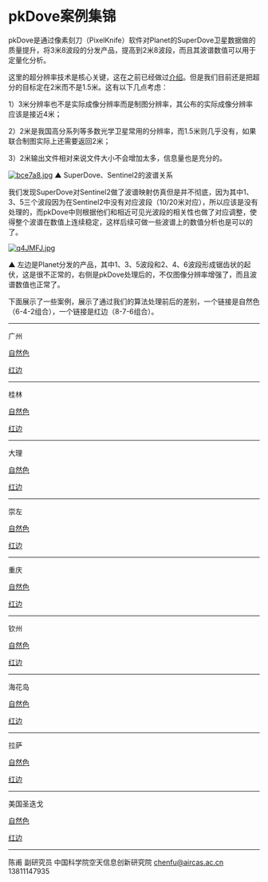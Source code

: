 # pkDove案例集锦

pkDove是通过像素刻刀（PixelKnife）软件对Planet的SuperDove卫星数据做的质量提升，将3米8波段的分发产品，提高到2米8波段，而且其波谱数值可以用于定量化分析。

这里的超分辨率技术是核心关键，这在之前已经做过[介绍](discuss_superdove_x2.html)。但是我们目前还是把超分的目标定在2米而不是1.5米。这有以下几点考虑：

1）3米分辨率也不是实际成像分辨率而是制图分辨率，其公布的实际成像分辨率应该是接近4米；

2）2米是我国高分系列等多数光学卫星常用的分辨率，而1.5米则几乎没有，如果联合制图实际上还需要返回2米；

3）2米输出文件相对来说文件大小不会增加太多，信息量也是充分的。

[![bce7a8.jpg](https://s1.ax1x.com/2022/03/08/bce7a8.jpg)](https://imgtu.com/i/bce7a8)
▲ SuperDove、Sentinel2的波谱关系

我们发现SuperDove对Sentinel2做了波谱映射仿真但是并不彻底，因为其中1、3、5三个波段因为在Sentinel2中没有对应波段（10/20米对应），所以应该是没有处理的，而pkDove中则根据他们和相近可见光波段的相关性也做了对应调整，使得整个波谱在数值上连续稳定，这样后续可做一些波谱上的数值分析也是可以的了。

[![q4JMFJ.jpg](https://s1.ax1x.com/2022/04/01/q4JMFJ.jpg)](https://imgtu.com/i/q4JMFJ)

▲ 左边是Planet分发的产品，其中1、3、5波段和2、4、6波段形成锯齿状的起伏，这是很不正常的，右侧是pkDove处理后的，不仅图像分辨率增强了，而且波谱数值也正常了。

下面展示了一些案例，展示了通过我们的算法处理前后的差别，一个链接是自然色（6-4-2组合），一个链接是红边（8-7-6组合）。

---

广州

[自然色](http://satsee.radi.ac.cn:8080/guang/guang.html?uid=99effe40-8639-4476-ab37-0f1572a1fd86)

[红边](http://satsee.radi.ac.cn:8080/guang/guang.html?uid=3ff7b91c-df86-420f-95e1-dee8337fbbc3)

---

桂林

[自然色](http://satsee.radi.ac.cn:8080/guang/guang.html?uid=3ca5e0c2-04c5-44de-8f55-45067af203ac)

[红边](http://satsee.radi.ac.cn:8080/guang/guang.html?uid=78dd0ee0-93f7-4d78-a095-a05249e45216)

---

大理

[自然色](http://satsee.radi.ac.cn:8080/guang/guang.html?uid=64a81d10-b94f-4a00-bf18-6dae1726f097)

[红边](http://satsee.radi.ac.cn:8080/guang/guang.html?uid=ae3dde16-096c-45fd-aa55-622da121bd65)

---

崇左

[自然色](http://satsee.radi.ac.cn:8080/guang/guang.html?uid=600cf9dc-0e78-41aa-aba5-1a8832963731)

[红边](http://satsee.radi.ac.cn:8080/guang/guang.html?uid=2d574375-251c-4578-919e-2176b3a39d09)

---

重庆

[自然色](http://satsee.radi.ac.cn:8080/guang/guang.html?uid=3c0fc612-6a03-4276-baef-5bb73f281f32)

[红边](http://satsee.radi.ac.cn:8080/guang/guang.html?uid=e8258963-eb53-4b7d-a5ef-aef7344645c1)

---

钦州

[自然色](http://satsee.radi.ac.cn:8080/guang/guang.html?uid=055b9de9-ec12-41d7-b243-a21f35875e89)

[红边](http://satsee.radi.ac.cn:8080/guang/guang.html?uid=e31e69d1-1666-4277-bb0c-b614bfeae2fc)

---

海花岛

[自然色](http://satsee.radi.ac.cn:8080/guang/guang.html?uid=659192e2-8f93-4b5f-8779-64b1a64412c9)

[红边](http://satsee.radi.ac.cn:8080/guang/guang.html?uid=72026259-3a86-40e3-bfd3-a2bf62b04969)

---

拉萨

[自然色](http://satsee.radi.ac.cn:8080/guang/guang.html?uid=d1738a1e-8f79-47ac-8ed0-6a63ea07e1e1)

[红边](http://satsee.radi.ac.cn:8080/guang/guang.html?uid=d5d0afc1-f118-4f49-bbdb-5a7c6c0737a5)

---

美国圣迭戈

[自然色](http://satsee.radi.ac.cn:8080/guang/guang.html?uid=a671f7cc-b043-4ca5-ae39-870e4d28e8e3)

[红边](http://satsee.radi.ac.cn:8080/guang/guang.html?uid=86abc3c0-9d8c-4df9-97a3-9f6a412b625e)




---



陈甫 副研究员
中国科学院空天信息创新研究院
chenfu@aircas.ac.cn
13811147935